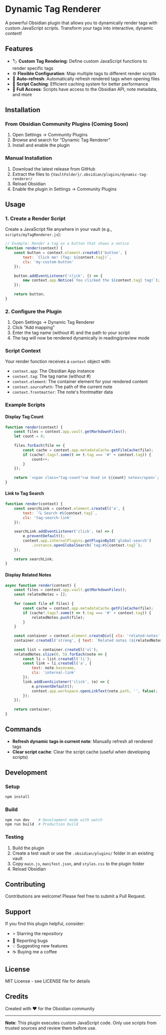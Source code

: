 # Dynamic Tag Renderer

A powerful Obsidian plugin that allows you to dynamically render tags with custom JavaScript scripts. Transform your tags into interactive, dynamic content!

## Features

- 🏷️ **Custom Tag Rendering**: Define custom JavaScript functions to render specific tags
- ⚙️ **Flexible Configuration**: Map multiple tags to different render scripts
- 🔄 **Auto-refresh**: Automatically refresh rendered tags when opening files
- 💾 **Script Caching**: Efficient caching system for better performance
- 🎨 **Full Access**: Scripts have access to the Obsidian API, note metadata, and more

## Installation

### From Obsidian Community Plugins (Coming Soon)
1. Open Settings → Community Plugins
2. Browse and search for "Dynamic Tag Renderer"
3. Install and enable the plugin

### Manual Installation
1. Download the latest release from GitHub
2. Extract the files to `{VaultFolder}/.obsidian/plugins/dynamic-tag-renderer/`
3. Reload Obsidian
4. Enable the plugin in Settings → Community Plugins

## Usage

### 1. Create a Render Script

Create a JavaScript file anywhere in your vault (e.g., `scripts/myTagRenderer.js`):

```javascript
// Example: Render a tag as a button that shows a notice
function render(context) {
    const button = context.element.createEl('button', {
        text: `Click me! (Tag: ${context.tag})`,
        cls: 'my-custom-button'
    });
    
    button.addEventListener('click', () => {
        new context.app.Notice(`You clicked the ${context.tag} tag!`);
    });
    
    return button;
}
```

### 2. Configure the Plugin

1. Open Settings → Dynamic Tag Renderer
2. Click "Add mapping"
3. Enter the tag name (without #) and the path to your script
4. The tag will now be rendered dynamically in reading/preview mode

### Script Context

Your render function receives a `context` object with:

- `context.app`: The Obsidian App instance
- `context.tag`: The tag name (without #)
- `context.element`: The container element for your rendered content
- `context.sourcePath`: The path of the current note
- `context.frontmatter`: The note's frontmatter data

### Example Scripts

#### Display Tag Count
```javascript
function render(context) {
    const files = context.app.vault.getMarkdownFiles();
    let count = 0;
    
    files.forEach(file => {
        const cache = context.app.metadataCache.getFileCache(file);
        if (cache?.tags?.some(t => t.tag === '#' + context.tag)) {
            count++;
        }
    });
    
    return `<span class="tag-count">📊 Used in ${count} notes</span>`;
}
```

#### Link to Tag Search
```javascript
function render(context) {
    const searchLink = context.element.createEl('a', {
        text: `🔍 Search #${context.tag}`,
        cls: 'tag-search-link'
    });
    
    searchLink.addEventListener('click', (e) => {
        e.preventDefault();
        context.app.internalPlugins.getPluginById('global-search')
            .instance.openGlobalSearch(`tag:#${context.tag}`);
    });
    
    return searchLink;
}
```

#### Display Related Notes
```javascript
async function render(context) {
    const files = context.app.vault.getMarkdownFiles();
    const relatedNotes = [];
    
    for (const file of files) {
        const cache = context.app.metadataCache.getFileCache(file);
        if (cache?.tags?.some(t => t.tag === '#' + context.tag)) {
            relatedNotes.push(file);
        }
    }
    
    const container = context.element.createDiv({ cls: 'related-notes' });
    container.createEl('strong', { text: `Related notes (${relatedNotes.length}):` });
    
    const list = container.createEl('ul');
    relatedNotes.slice(0, 5).forEach(note => {
        const li = list.createEl('li');
        const link = li.createEl('a', {
            text: note.basename,
            cls: 'internal-link'
        });
        link.addEventListener('click', (e) => {
            e.preventDefault();
            context.app.workspace.openLinkText(note.path, '', false);
        });
    });
    
    return container;
}
```

## Commands

- **Refresh dynamic tags in current note**: Manually refresh all rendered tags
- **Clear script cache**: Clear the script cache (useful when developing scripts)

## Development

### Setup
```bash
npm install
```

### Build
```bash
npm run dev    # Development mode with watch
npm run build  # Production build
```

### Testing
1. Build the plugin
2. Create a test vault or use the `.obsidian/plugins/` folder in an existing vault
3. Copy `main.js`, `manifest.json`, and `styles.css` to the plugin folder
4. Reload Obsidian

## Contributing

Contributions are welcome! Please feel free to submit a Pull Request.

## Support

If you find this plugin helpful, consider:
- ⭐ Starring the repository
- 🐛 Reporting bugs
- 💡 Suggesting new features
- ☕ Buying me a coffee

## License

MIT License - see LICENSE file for details

## Credits

Created with ❤️ for the Obsidian community

---

**Note**: This plugin executes custom JavaScript code. Only use scripts from trusted sources and review them before use.